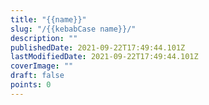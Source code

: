 ```yaml
---
title: "{{name}}"
slug: "/{{kebabCase name}}/"
description: ""
publishedDate: 2021-09-22T17:49:44.101Z
lastModifiedDate: 2021-09-22T17:49:44.101Z
coverImage: ""
draft: false
points: 0
---
```

